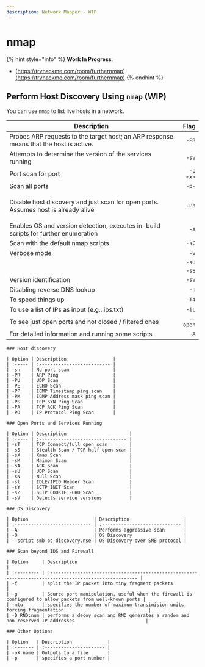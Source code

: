 ```yaml
---
description: Network Mapper - WIP
---
```


# nmap

{% hint style="info" %}
**Work In Progress**:

* [https://tryhackme.com/room/furthernmap](https://tryhackme.com/room/furthernmap)
{% endhint %}

## Perform Host Discovery Using `nmap` (WIP)

You can use `nmap` to list live hosts in a network.

| Description                                                                                   |     Flag |
| --------------------------------------------------------------------------------------------- | -------: |
| Probes ARP requests to the target host; an ARP response means that the host is active.        |    `-PR` |
| Attempts to determine the version of the services running                                     |    `-sV` |
| Port scan for port                                                                            | `-p <x>` |
| Scan all ports                                                                                |    `-p-` |
| <p>Disable host discovery and just scan for open ports. <br>Assumes host is already alive</p> |    `-Pn` |
| Enables OS and version detection, executes in-build scripts for further enumeration           |     `-A` |
| Scan with the default nmap scripts                                                            |    `-sC` |
| Verbose mode                                                                                  |     `-v` |
|                                                                                               |    `-sU` |
|                                                                                               |    `-sS` |
| Version identification                                                                        |   `-sV`  |
| Disabling reverse DNS lookup                                                                  |     `-n` |
| To speed things up                                                                            |    `-T4` |
| To use a list of IPs as input (e.g.: ips.txt)                                                 |    `-iL` |
| To see just open ports and not closed / filtered ones                                         | `--open` |
|  For detailed information and running some scripts                                            |     `-A` |



```
### Host discovery

| Option | Description                 |
| :----- | :-------------------------- |
| -sn    | No port scan                |
| -PR    | ARP Ping                    |
| -PU    | UDP Scan                    |
| -PE    | ECHO Scan                   |
| -PP    | ICMP Timestamp ping scan    |
| -PM    | ICMP Address mask ping scan |
| -PS    | TCP SYN Ping Scan           |
| -PA    | TCP ACK Ping Scan           |
| -PO    | IP Protocol Ping Scan       |

### Open Ports and Services Running

| Option | Description                       |
| :----- | :-------------------------------- |
| -sT    | TCP Connect/full open scan        |
| -sS    | Stealth Scan / TCP half-open scan |
| -sX    | Xmas Scan                         |
| -sM    | Maimon Scan                       |
| -sA    | ACK Scan                          |
| -sU    | UDP Scan                          |
| -sN    | Null Scan                         |
| -sl    | IDLE/IPID Header Scan             |
| -sY    | SCTP INIT Scan                    |
| -sZ    | SCTP COOKIE ECHO Scan             |
| -sV    | Detects service versions          |

### OS Discovery

| Option                        | Description                    |
| :---------------------------- | :----------------------------- |
| -A                            | Performs aggressive scan       |
| -O                            | OS Discovery                   |
| --script smb-os-discovery.nse | OS Discovery over SMB protocol |

### Scan beyond IDS and Firewall

| Option     | Description                                                                                             |
| :--------- | :------------------------------------------------------------------------------------------------------ |
| -f         | split the IP packet into tiny fragment packets                                                          |
| -g         | Source port manipulation, useful when the firewall is configured to allow packets from well-known ports |
| -mtu       | specifies the number of maximum transimision units, forcing fragmentation                               |
| -D RND:num | performs a decoy scan and RND generates a random and non-reserved IP addresses                          |

### Other Options

| Option   | Description             |
| :------- | :---------------------- |
| -oX name | Outputs to a file       |
| -p       | specifies a port number |
```
